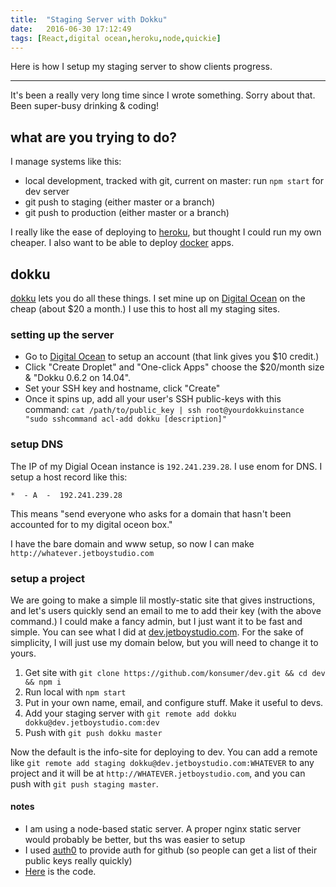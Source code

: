 ```yaml
---
title:  "Staging Server with Dokku"
date:   2016-06-30 17:12:49
tags: [React,digital ocean,heroku,node,quickie]
---
```


Here is how I setup my staging server to show clients progress.

---

It's been a really very long time since I wrote something. Sorry about that. Been super-busy drinking & coding!

## what are you trying to do?

I manage systems like this:

*  local development, tracked with git, current on master: run `npm start` for dev server
*  git push to staging (either master or a branch)
*  git push to production (either master or a branch)

I really like the ease of deploying to [heroku](https://www.heroku.com/), but thought I could run my own cheaper. I also want to be able to deploy [docker](https://www.docker.com/) apps.

## dokku

[dokku](https://github.com/dokku/dokku) lets you do all these things. I set mine up on [Digital Ocean](https://www.digitalocean.com/?refcode=333f9dfd59df&utm_campaign=Referral_Invite&utm_medium=Referral_Program) on the cheap (about $20 a month.) I use this to host all my staging sites.

### setting up the server

*  Go to [Digital Ocean](https://www.digitalocean.com/?refcode=333f9dfd59df&utm_campaign=Referral_Invite&utm_medium=Referral_Program) to setup an account (that link gives you $10 credit.)
*  Click "Create Droplet" and "One-click Apps" choose the $20/month size & "Dokku 0.6.2 on 14.04".
* Set your SSH key and hostname, click "Create"
* Once it spins up, add all your user's SSH public-keys with this command: `cat /path/to/public_key | ssh root@yourdokkuinstance "sudo sshcommand acl-add dokku [description]"`

### setup DNS

The IP of my Digial Ocean instance is `192.241.239.28`. I use enom for DNS. I setup a host record like this:

```
*  - A  -  192.241.239.28
```

This means "send everyone who asks for a domain that hasn't been accounted for to my digital oceon box."

I have the bare domain and www setup, so now I can make `http://whatever.jetboystudio.com`

### setup a project

We are going to make a simple lil mostly-static site that gives instructions, and let's users quickly send an email to me to add their key (with the above command.) I could make a fancy admin, but I just want it to be fast and simple. You can see what I did at [dev.jetboystudio.com](http://dev.jetboystudio.com/). For the sake of simplicity, I will just use my domain below, but you will need to change it to yours.

1. Get site with `git clone https://github.com/konsumer/dev.git && cd dev && npm i`
2. Run local with `npm start`
3. Put in your own name, email, and configure stuff. Make it useful to devs.
4. Add your staging server with `git remote add dokku dokku@dev.jetboystudio.com:dev`
5. Push with `git push dokku master`

Now the default is the info-site for deploying to dev. You can add a remote like `git remote add staging dokku@dev.jetboystudio.com:WHATEVER` to any project and it will be at `http://WHATEVER.jetboystudio.com`, and you can push with `git push staging master`.

#### notes

*  I am using a node-based static server. A proper nginx static server would probably be better, but ths was easier to setup
*  I used [auth0](https://auth0.com/) to provide auth for github (so people can get a list of their public keys really quickly)
*  [Here](https://github.com/konsumer/dev) is the code.
